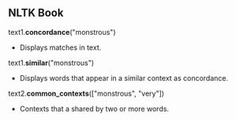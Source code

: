 ## NLTK Book
  
    
text1.**concordance**("monstrous")
- Displays matches in text.

text1.**similar**("monstrous")
- Displays words that appear in a similar context as concordance.

text2.**common_contexts**(["monstrous", "very"])
- Contexts that a shared by two or more words.
